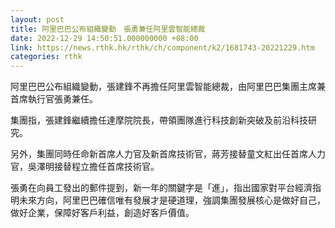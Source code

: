 ```yaml
---
layout: post
title: 阿里巴巴公布組織變動　張勇兼任阿里雲智能總裁
date: 2022-12-29 14:50:51.000000000 +08:00
link: https://news.rthk.hk/rthk/ch/component/k2/1681743-20221229.htm
categories: rthk
---
```


阿里巴巴公布組織變動，張建鋒不再擔任阿里雲智能總裁，由阿里巴巴集團主席兼首席執行官張勇兼任。

集團指，張建鋒繼續擔任達摩院院長，帶領團隊進行科技創新突破及前沿科技研究。

另外，集團同時任命新首席人力官及新首席技術官，蔣芳接替童文紅出任首席人力官，吳澤明接替程立擔任首席技術官。

張勇在向員工發出的郵件提到，新一年的關鍵字是「進」，指出國家對平台經濟指明未來方向，阿里巴巴確信唯有發展才是硬道理，強調集團發展核心是做好自己，做好企業，保障好客戶利益，創造好客戶價值。
